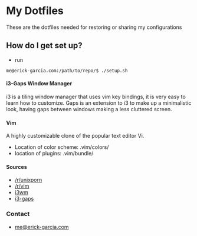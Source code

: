 # My Dotfiles #

These are the dotfiles needed for restoring or sharing my configurations

## How do I get set up? ##

* run

```console
me@erick-garcia.com:/path/to/repo/$ ./setup.sh
```

#### i3-Gaps Window Manager ####
i3 is a tiling window manager that uses vim key bindings, it is very easy to learn how to customize. Gaps is an extension to i3 to make up a minimalistic look, having gaps between windows making a less cluttered screen.

#### Vim ####

A highly customizable clone of the popular text editor Vi.

* Location of color scheme: .vim/colors/
* location of plugins: .vim/bundle/

#### Sources ####

* [/r/unixporn](https://www.reddit.com/r/unixporn)
* [/r/vim](https://www.reddit.com/r/vim)
* [i3wm](https://i3wm.org/)
* [i3-gaps](https://github.com/Airblader/i3)

### Contact ###

* me@erick-garcia.com
